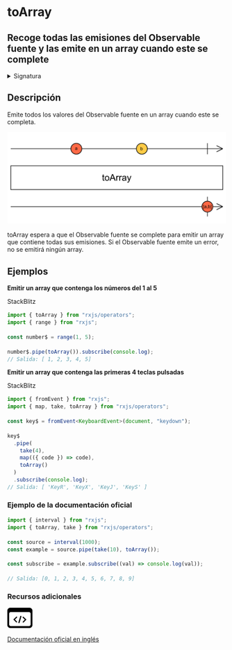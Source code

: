 # toArray

## Recoge todas las emisiones del Observable fuente y las emite en un array cuando este se complete

<details>

<summary>Signatura</summary>

#### Firma

`toArray<T>(): OperatorFunction<T, T[]>`

#### Parámetros

No recibe ningún parámetro.

#### Retorna

`OperatorFunction<T, T[]>`: Un array formado a partir de la secuencia observable.

</details>

## Descripción

Emite todos los valores del Observable fuente en un array cuando este se completa.

![Diagrama de canicas del operador toArray](assets/images/marble-diagrams/utility/toArray.png)

toArray espera a que el Observable fuente se complete para emitir un array que contiene todas sus emisiones. Si el Observable fuente emite un error, no se emitirá ningún array.

## Ejemplos

**Emitir un array que contenga los números del 1 al 5**

StackBlitz

```javascript
import { toArray } from "rxjs/operators";
import { range } from "rxjs";

const number$ = range(1, 5);

number$.pipe(toArray()).subscribe(console.log);
// Salida: [ 1, 2, 3, 4, 5]
```

**Emitir un array que contenga las primeras 4 teclas pulsadas**

StackBlitz

```typescript
import { fromEvent } from "rxjs";
import { map, take, toArray } from "rxjs/operators";

const key$ = fromEvent<KeyboardEvent>(document, "keydown");

key$
  .pipe(
    take(4),
    map(({ code }) => code),
    toArray()
  )
  .subscribe(console.log);
// Salida: [ 'KeyR', 'KeyX', 'KeyJ', 'KeyS' ]
```

### Ejemplo de la documentación oficial

```javascript
import { interval } from "rxjs";
import { toArray, take } from "rxjs/operators";

const source = interval(1000);
const example = source.pipe(take(10), toArray());

const subscribe = example.subscribe((val) => console.log(val));

// Salida: [0, 1, 2, 3, 4, 5, 6, 7, 8, 9]
```

### Recursos adicionales

[![Source code](assets/icons/source-code.png)](https://github.com/ReactiveX/rxjs/blob/master/src/internal/operators/timestamp.ts)

[Documentación oficial en inglés](https://rxjs.dev/api/operators/toArray)
